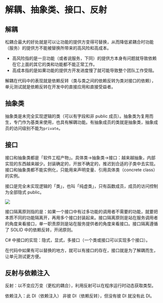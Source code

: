 # 解耦、抽象类、接口、反射

## 解耦

松耦合最大的好处就是可以让功能的提供方变得可替换，从而降低紧耦合时功能（服务）的提供方不能被替换所带来的高风险和高成本。

- 高风险指的是一旦功能（或者说服务，下同）的提供方本身有问题就导致依赖在它上面的其它的类和功能都不能正常工作。
- 高成本指的是如果功能的提供方开发进度慢了就可能导致整个团队工作受阻。

解耦在代码中的表现就是依赖反转（类与类之间的依赖反转为类对接口的依赖），单元测试就是依赖反转在开发中的直接应用和直接受益者。

## 抽象类

抽象类是未完全实现逻辑的类（可以有字段和非 public 成员）。抽象类为复用而生，专门作为基类来使用，也具有解耦功能。有抽象成员的类就是抽象类，抽象成员的访问级别不能为`private`。

## 接口

接口和抽象类都是「软件工程产物」。具体类→抽象类→接口：越来越抽象，内部实现的东西越来越少。封装确定的，开放不确定的，推迟到合适的子类中去实现。接口和抽象类都不能实例化，只能用来声明变量、引用具体类（concrete class）的实例。

接口是完全未实现逻辑的「类」，也叫「纯虚类」，只有函数成员，成员的访问控制为全部隐式 public。

![](C:/My/1-BinaryFiles/9-MarkdownFileImages/2019-05-01-C-Sharp-%E8%AF%AD%E8%A8%80%E5%85%A5%E9%97%A8%E8%AF%A6%E8%A7%A3-%E5%AD%A6%E4%B9%A0%E7%AC%94%E8%AE%B0-1558934589094.jpg)

接口隔离原则指的是：如果一个接口中有过多功能的调用者不需要的功能，就要把本质不同的功能隔离开，再用多个接口封装起来。接口隔离原则是站在服务调用者的角度来看接口，单一职责原则是站在服务提供者的角度来看接口。接口隔离遵循了 SOLID 中的依赖反转，开闭原则。

C# 中接口的实现：隐式，显式，多接口（一个类或接口可以实现多个接口）。

在代码中如果有可以替换的地方，就可以有接口的存在，接口就是为了解耦而生，让单元测试更方便。

## 反射与依赖注入

反射：以不变应万变（更松的耦合），利用反射可以在程序运行时动态获取类型。

依赖注入：此 DI（依赖注入） 非彼 DI（依赖反转），但没有彼 DI 就没有此 DI。

